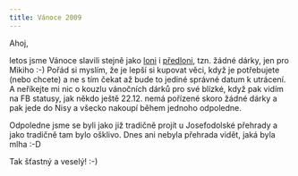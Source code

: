 ```yaml
---
title: Vánoce 2009
---
```


Ahoj,

letos jsme Vánoce slavili stejně jako [loni](/vanoce-2008/) i [předloni](/vanoce-2007/), tzn. žádné dárky, jen pro Mikiho :-) Pořád si myslím, že je lepší si kupovat věci, když je potřebujete (nebo chcete) a ne s tím čekat až bude to jediné správné datum k utrácení. A neříkejte mi nic o kouzlu vánočních dárků pro své blízké, když pak vidím na FB statusy, jak někdo ještě 22.12. nemá pořízené skoro žádné dárky a pak jede do Nisy a všecko nakoupí během jednoho odpoledne. 

Odpoledne jsme se byli jako již tradičně projít u Josefodolské přehrady a jako tradičně tam bylo ošklivo. Dnes ani nebyla přehrada vidět, jaká byla mlha :-D

Tak šťastný a veselý! :-)
